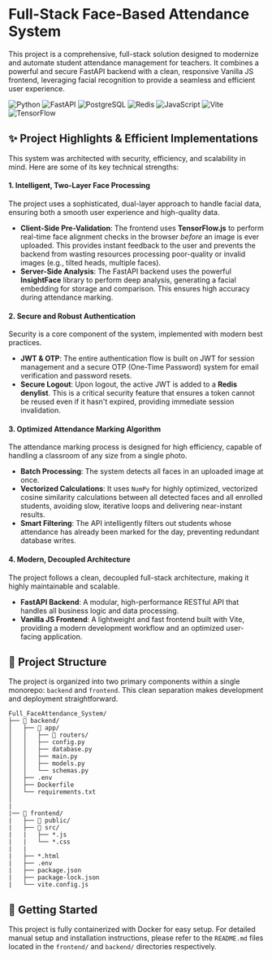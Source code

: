 # Full-Stack Face-Based Attendance System

This project is a comprehensive, full-stack solution designed to modernize and automate student attendance management for teachers. It combines a powerful and secure FastAPI backend with a clean, responsive Vanilla JS frontend, leveraging facial recognition to provide a seamless and efficient user experience.

![Python](https://img.shields.io/badge/Python-3776AB?style=for-the-badge&logo=python&logoColor=white)
![FastAPI](https://img.shields.io/badge/FastAPI-009688?style=for-the-badge&logo=fastapi&logoColor=white)
![PostgreSQL](https://img.shields.io/badge/PostgreSQL-4169E1?style=for-the-badge&logo=postgresql&logoColor=white)
![Redis](https://img.shields.io/badge/Redis-DC382D?style=for-the-badge&logo=redis&logoColor=white)
![JavaScript](https://img.shields.io/badge/JavaScript-F7DF1E?style=for-the-badge&logo=javascript&logoColor=black)
![Vite](https://img.shields.io/badge/Vite-646CFF?style=for-the-badge&logo=vite&logoColor=white)
![TensorFlow](https://img.shields.io/badge/TensorFlow-FF6F00?style=for-the-badge&logo=tensorflow&logoColor=white)

## ✨ Project Highlights & Efficient Implementations

This system was architected with security, efficiency, and scalability in mind. Here are some of its key technical strengths:

#### 1. Intelligent, Two-Layer Face Processing
The project uses a sophisticated, dual-layer approach to handle facial data, ensuring both a smooth user experience and high-quality data.
* **Client-Side Pre-Validation**: The frontend uses **TensorFlow.js** to perform real-time face alignment checks in the browser *before* an image is ever uploaded. This provides instant feedback to the user and prevents the backend from wasting resources processing poor-quality or invalid images (e.g., tilted heads, multiple faces).
* **Server-Side Analysis**: The FastAPI backend uses the powerful **InsightFace** library to perform deep analysis, generating a facial embedding for storage and comparison. This ensures high accuracy during attendance marking.

#### 2. Secure and Robust Authentication
Security is a core component of the system, implemented with modern best practices.
* **JWT & OTP**: The entire authentication flow is built on JWT for session management and a secure OTP (One-Time Password) system for email verification and password resets.
* **Secure Logout**: Upon logout, the active JWT is added to a **Redis denylist**. This is a critical security feature that ensures a token cannot be reused even if it hasn't expired, providing immediate session invalidation.

#### 3. Optimized Attendance Marking Algorithm
The attendance marking process is designed for high efficiency, capable of handling a classroom of any size from a single photo.
* **Batch Processing**: The system detects all faces in an uploaded image at once.
* **Vectorized Calculations**: It uses `NumPy` for highly optimized, vectorized cosine similarity calculations between all detected faces and all enrolled students, avoiding slow, iterative loops and delivering near-instant results.
* **Smart Filtering**: The API intelligently filters out students whose attendance has already been marked for the day, preventing redundant database writes.

#### 4. Modern, Decoupled Architecture
The project follows a clean, decoupled full-stack architecture, making it highly maintainable and scalable.
* **FastAPI Backend**: A modular, high-performance RESTful API that handles all business logic and data processing.
* **Vanilla JS Frontend**: A lightweight and fast frontend built with Vite, providing a modern development workflow and an optimized user-facing application.

## 📂 Project Structure

The project is organized into two primary components within a single monorepo: `backend` and `frontend`. This clean separation makes development and deployment straightforward.
```
Full_FaceAttendance_System/  
├── 📁 backend/  
│   ├── 📁 app/  
│   │   ├── 📁 routers/  
│   │   ├── config.py  
│   │   ├── database.py  
│   │   ├── main.py  
│   │   ├── models.py  
│   │   └── schemas.py  
│   ├── .env  
│   ├── Dockerfile  
│   └── requirements.txt  
│
|  
|── 📁 frontend/  
|   ├── 📁 public/
|   ├── 📁 src/  
|   |   ├── *.js
|   |   └── *.css  
|   |  
|   ├── *.html  
|   ├── .env  
|   ├── package.json
|   ├── package-lock.json
|   └── vite.config.js
```

## 🚀 Getting Started

This project is fully containerized with Docker for easy setup. For detailed manual setup and installation instructions, please refer to the `README.md` files located in the `frontend/` and `backend/` directories respectively.